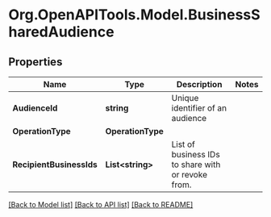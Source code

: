 # Org.OpenAPITools.Model.BusinessSharedAudience

## Properties

Name | Type | Description | Notes
------------ | ------------- | ------------- | -------------
**AudienceId** | **string** | Unique identifier of an audience | 
**OperationType** | **OperationType** |  | 
**RecipientBusinessIds** | **List&lt;string&gt;** | List of business IDs to share with or revoke from. | 

[[Back to Model list]](../README.md#documentation-for-models) [[Back to API list]](../README.md#documentation-for-api-endpoints) [[Back to README]](../README.md)

